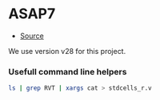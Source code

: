# ASAP7

* [Source](https://github.com/The-OpenROAD-Project/asap7)

We use version v28 for this project.

### Usefull command line helpers
```bash
ls | grep RVT | xargs cat > stdcells_r.v
```
